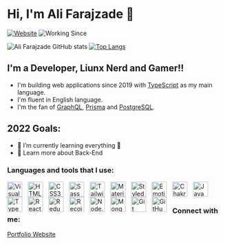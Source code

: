 # Hi, I'm Ali Farajzade 👋

[![Website](https://img.shields.io/website?label=alifaraj.ir&style=for-the-badge&url=https%3A%2F%2Falifaraj.ir)](https://alifaraj.ir)
![Working Since](https://img.shields.io/badge/Working%20Since-2019-informational?style=for-the-badge&logo=appveyor)

![Ali Farajzade GitHub stats](https://github-readme-stats.vercel.app/api?username=AliFarajzade&show_icons=true&theme=radical)
[![Top Langs](https://github-readme-stats.vercel.app/api/top-langs/?username=AliFarajzade&layout=compact)]()

## I'm a Developer, Liunx Nerd and Gamer!!

-   I'm building web applications since 2019 with [TypeScript](https://www.typescriptlang.org/) as my main language.
-   I'm fluent in English language.
-   I'm the fan of [GraphQL](https://graphql.org/), [Prisma](https://prisma.io) and [PostgreSQL](https://www.postgresql.org/).

## 2022 Goals:

-   🌱 I’m currently learning everything 🤣
-   🥅 Learn more about Back-End

### Languages and tools that I use:

<img align="left" title="Visual Studio Code" alt="Visual Studio Code" width="35px" src="https://cdn.jsdelivr.net/gh/devicons/devicon/icons/vscode/vscode-original.svg" style="padding-right:10px;" />
<img align="left" title="HTML5" alt="HTML5" width="35px" src="https://cdn.jsdelivr.net/gh/devicons/devicon/icons/html5/html5-original.svg" style="padding-right:10px;" />
<img align="left" title="CSS3" alt="CSS3" width="35px" src="https://cdn.jsdelivr.net/gh/devicons/devicon/icons/css3/css3-original.svg" style="padding-right:10px;" />
<img align="left" title="Sass" alt="Sass" width="35px" src="https://cdn.jsdelivr.net/gh/devicons/devicon/icons/sass/sass-original.svg" style="padding-right:10px;" />
<img align="left" title="TailwindCSS" alt="TailwindCSS" width="35px" src="https://cdn.jsdelivr.net/gh/devicons/devicon/icons/tailwindcss/tailwindcss-plain.svg" style="padding-right:10px;" />
<img align="left" title="Material UI" alt="Material UI" width="35px" src="https://cdn.jsdelivr.net/gh/devicons/devicon/icons/materialui/materialui-original.svg" style="padding-right:10px;" />
<img align="left" title="Styled Components" alt="Styled Components" width="35px" src="https://alifaraj.ir/styled-components.311664b3.jpg" style="padding-right:10px;" />
<img align="left" title="Emotion" alt="Emotion" width="35px" src="https://alifaraj.ir/emotion.1c0304a6.png" style="padding-right:10px;" />
<img align="left" title="Chakra UI" alt="Chakra UI" width="35px" src="https://avatars.githubusercontent.com/u/54212428?s=280&v=4" style="padding-right:10px;" />
<img align="left" title="JavaScript" alt="JavaScript" width="35px" src="https://cdn.jsdelivr.net/gh/devicons/devicon/icons/javascript/javascript-original.svg" style="padding-right:10px;" />
<img align="left" title="TypeScript" alt="TypeScript" width="35px" src="https://cdn.jsdelivr.net/gh/devicons/devicon/icons/typescript/typescript-original.svg" style="padding-right:10px;" />
<img align="left" title="React" alt="React" width="35px" src="https://cdn.jsdelivr.net/gh/devicons/devicon/icons/react/react-original.svg" style="padding-right:10px;" />
<img align="left" title="Redux" alt="Redux" width="35px" src="https://cdn.jsdelivr.net/gh/devicons/devicon/icons/redux/redux-original.svg" style="padding-right:10px;" />
<img align="left" title="Recoil" alt="Recoil" width="35px" src="https://cdn.worldvectorlogo.com/logos/recoil-js.svg" style="padding-right:10px;" />
<img align="left" title="Node" alt="Node.js" width="35px" src="https://cdn.jsdelivr.net/gh/devicons/devicon/icons/nodejs/nodejs-original.svg" style="padding-right:10px;" />
<img align="left" title="MongoDB" alt="MongoDB" width="35px" src="https://cdn.jsdelivr.net/gh/devicons/devicon/icons/mongodb/mongodb-original.svg" style="padding-right:10px;" />
<img align="left" title="Git" alt="Git" width="35px" src="https://cdn.jsdelivr.net/gh/devicons/devicon/icons/git/git-original.svg" style="padding-right:10px;" />
<img align="left" title="GitHub" alt="GitHub" width="35px" src="https://user-images.githubusercontent.com/3369400/139448065-39a229ba-4b06-434b-bc67-616e2ed80c8f.png" style="padding-right:10px;" />

<br />
<br />

### Connect with me:

[Portfolio Website](https://alifaraj.ir)

<br />
<br />

